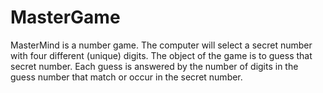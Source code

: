 # MasterGame
MasterMind is a number game. The computer will select a secret number with four different (unique) digits. The object of the game is to guess that secret number. Each guess is answered by the number of digits in the guess number that match or occur in the secret number.
